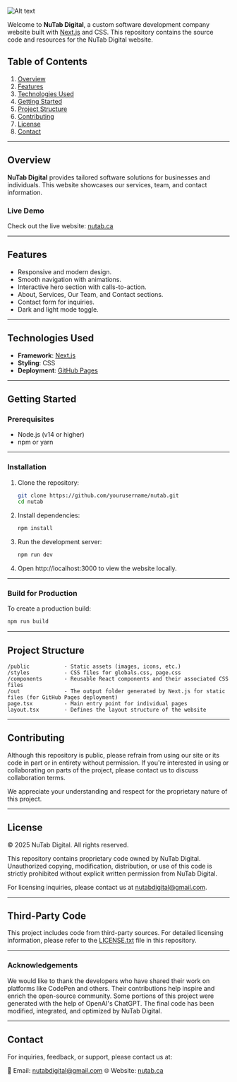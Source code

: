 ![Alt text](/public/icons/logo-light.svg)

Welcome to **NuTab Digital**, a custom software development company website built with [Next.js](https://nextjs.org/) and CSS. This repository contains the source code and resources for the NuTab Digital website.

## Table of Contents
1. [Overview](#overview)  
2. [Features](#features)  
3. [Technologies Used](#technologies-used)  
4. [Getting Started](#getting-started)  
5. [Project Structure](#project-structure)  
6. [Contributing](#contributing)  
7. [License](#license)  
8. [Contact](#contact)  

---

## Overview
**NuTab Digital** provides tailored software solutions for businesses and individuals. This website showcases our services, team, and contact information.

### Live Demo
Check out the live website: [nutab.ca](https://nutab.ca)

---

## Features
- Responsive and modern design.
- Smooth navigation with animations.
- Interactive hero section with calls-to-action.
- About, Services, Our Team, and Contact sections.
- Contact form for inquiries.
- Dark and light mode toggle.

---

## Technologies Used
- **Framework**: [Next.js](https://nextjs.org/)  
- **Styling**: CSS  
- **Deployment**: [GitHub Pages](https://pages.github.com/)
---

## Getting Started
### Prerequisites
- Node.js (v14 or higher)
- npm or yarn

---

### Installation
1. Clone the repository:  
   ```bash
   git clone https://github.com/yourusername/nutab.git
   cd nutab
   ```
2. Install dependencies:
   ```bash
   npm install
   ```
3. Run the development server:
   ```bash 
   npm run dev
   ```
4. Open http://localhost:3000 to view the website locally.

---

### Build for Production
To create a production build:
   ```bash
   npm run build
   ```

---

## Project Structure 
    /public           - Static assets (images, icons, etc.)
    /styles           - CSS files for globals.css, page.css
    /components       - Reusable React components and their associated CSS files
    /out              - The output folder generated by Next.js for static files (for GitHub Pages deployment)
    page.tsx          - Main entry point for individual pages
    layout.tsx        - Defines the layout structure of the website

---

## Contributing 
Although this repository is public, please refrain from using our site or its code in part or in entirety without permission. If you're interested in using or collaborating on parts of the project, please contact us to discuss collaboration terms.

We appreciate your understanding and respect for the proprietary nature of this project.

---

## License
© 2025 NuTab Digital. All rights reserved.

This repository contains proprietary code owned by NuTab Digital. Unauthorized copying, modification, distribution, or use of this code is strictly prohibited without explicit written permission from NuTab Digital.

For licensing inquiries, please contact us at nutabdigital@gmail.com.

---

## Third-Party Code 
This project includes code from third-party sources. For detailed licensing information, please refer to the [LICENSE.txt](LICENSE.txt)  file in this repository.

---

### Acknowledgements
We would like to thank the developers who have shared their work on platforms like CodePen and others. Their contributions help inspire and enrich the open-source community.
Some portions of this project were generated with the help of OpenAI's ChatGPT. The final code has been modified, integrated, and optimized by NuTab Digital.

---

## Contact 
For inquiries, feedback, or support, please contact us at:

📧 Email: nutabdigital@gmail.com
🌐 Website: [nutab.ca](https://nutab.ca)

